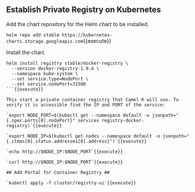 ## Establish Private Registry on Kubernetes ##

Add the chart repository for the Helm chart to be installed.

`helm repo add stable https://kubernetes-charts.storage.googleapis.com`{{execute}}

Install the chart.

```
helm install registry stable/docker-registry \
  --version docker-registry-1.9.4 \
  --namespace kube-system \
  --set service.type=NodePort \
  --set service.nodePort=31500
```{{execute}}

This start a private container registry that Camel K will use. To verify it is accessible find the IP and PORT of the service:

`export NODE_PORT=$(kubectl get --namespace default -o jsonpath="{.spec.ports[0].nodePort}" services registry-docker-registry)`{{execute}}

`export NODE_IP=$(kubectl get nodes --namespace default -o jsonpath="{.items[0].status.addresses[0].address}")`{{execute}}

`echo http://$NODE_IP:$NODE_PORT`{{execute}}

`curl http://$NODE_IP:$NODE_PORT`{{execute}}

## Add Portal for Container Registry ##

`kubectl apply -f cluster/registry-ui`{{execute}}
